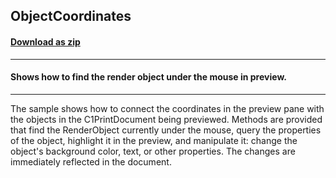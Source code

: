 ## ObjectCoordinates
#### [Download as zip](https://grapecity.github.io/DownGit/#/home?url=https://github.com/GrapeCity/ComponentOne-WinForms-Samples/tree/master/Core\PrintDocument\ObjectCoordinates)
____
#### Shows how to find the render object under the mouse in preview.
____
The sample shows how to connect the coordinates in the preview pane with the objects in the C1PrintDocument being previewed. Methods are provided that find the RenderObject currently under the mouse, query the properties of the object, highlight it in the preview, and manipulate it: change the object's background color, text, or other properties. The changes are immediately reflected in the document. 
